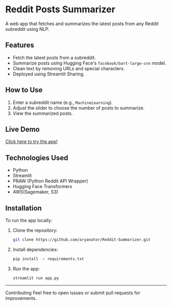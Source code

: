 # Reddit Posts Summarizer

A web app that fetches and summarizes the latest posts from any Reddit subreddit using NLP.

## Features
- Fetch the latest posts from a subreddit.
- Summarize posts using Hugging Face's `facebook/bart-large-cnn` model.
- Clean text by removing URLs and special characters.
- Deployed using Streamlit Sharing.

## How to Use
1. Enter a subreddit name (e.g., `MachineLearning`).
2. Adjust the slider to choose the number of posts to summarize.
3. View the summarized posts.

## Live Demo
[Click here to try the app!]([https://reddit-summarixer.streamlit.app/])

## Technologies Used
- Python
- Streamlit
- PRAW (Python Reddit API Wrapper)
- Hugging Face Transformers
- AWS(Sagemaker, S3)

## Installation
To run the app locally:
1. Clone the repository:
    ```bash
    git clone https://github.com/aryanator/Reddit-Summarizer.git
   
2. Install dependencies:
    ```bash
    pip install -r requirements.txt

3. Run the app:

   ```bash
   streamlit run app.py


---
Contributing
Feel free to open issues or submit pull requests for improvements.

